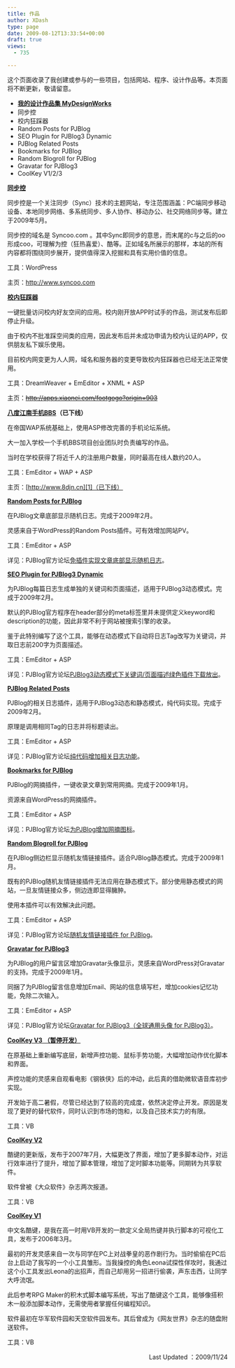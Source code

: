 ```yaml
---
title: 作品
author: XDash
type: page
date: 2009-08-12T13:33:54+00:00
draft: true
views:
  - 735

---
```

这个页面收录了我创建或参与的一些项目，包括网站、程序、设计作品等。本页面将不断更新，敬请留意。

  * **<a href="http://www.bababian.com/photo/8EA8EAB818700E651A17CFBFBE1DC140UR" target="_blank">我的设计作品集 MyDesignWorks</a>**
  * 同步控
  * 校内狂踩器
  * Random Posts for PJBlog
  * SEO Plugin for PJBlog3 Dynamic
  * PJBlog Related Posts
  * Bookmarks for PJBlog
  * Random Blogroll for PJBlog
  * Gravatar for PJBlog3
  * CoolKey V1/2/3

<a href="http://www.syncoo.com" target="_blank"><strong>同步控</strong></a>

同步控是一个关注同步（Sync）技术的主题网站，专注范围涵盖：PC端同步移动设备、本地同步网络、多系统同步、多人协作、移动办公、社交网络同步等。建立于2009年5月。

同步控的域名是 Syncoo.com 。其中Sync即同步的意思，而末尾的c与之后的oo形成coo，可理解为控（狂热喜爱）、酷等。正如域名所展示的那样，本站的所有内容都将围绕同步展开，提供值得深入挖掘和具有实用价值的信息。

工具：WordPress

主页：<a href="http://www.syncoo.com" target="_blank">http://www.syncoo.com</a>

[**校内狂踩器**][1]

一键批量访问校内好友空间的应用。校内刚开放APP时试手的作品，测试发布后即停止升级。

由于校内不批准踩空间类的应用，因此发布后并未成功申请为校内认证的APP，仅供朋友私下娱乐使用。

目前校内网变更为人人网，域名和服务器的变更导致校内狂踩器也已经无法正常使用。

工具：DreamWeaver + EmEditor + XNML + ASP

主页：<span style="text-decoration: line-through;"><a href="http://apps.xiaonei.com/footgogo?origin=903">http://apps.xiaonei.com/footgogo?origin=903</a></span>

**[八度江南手机BBS][1]（已下线）**

在帝国WAP系统基础上，使用ASP修改完善的手机论坛系统。

大一加入学校一个手机BBS项目创业团队时负责编写的作品。

当时在学校获得了将近千人的注册用户数量，同时最高在线人数约20人。

工具：EmEditor + WAP + ASP

主页：[http://www.8djn.cn][1]（已下线）

[**Random Posts for PJBlog**][1]

在PJBlog文章底部显示随机日志。完成于2009年2月。

灵感来自于WordPress的Random Posts插件。可有效增加网站PV。

工具：EmEditor + ASP

详见：PJBlog官方论坛<a href="http://bbs.pjhome.net/viewthread.php?tid=48562&highlight=" target="_blank">免插件实现文章底部显示随机日志</a>。

**[SEO Plugin for PJBlog3 Dynamic][1]**

为PJBlog每篇日志生成单独的关键词和页面描述，适用于PJBlog3动态模式。完成于2009年2月。

默认的PJBlog官方程序在header部分的meta标签里并未提供定义keyword和description的功能，因此非常不利于网站被搜索引擎的收录。

鉴于此特别编写了这个工具，能够在动态模式下自动将日志Tag改写为关键词，并取日志前200字为页面描述。

工具：EmEditor + ASP

详见：PJBlog官方论坛<a href="http://bbs.pjhome.net/viewthread.php?tid=48965&highlight=" target="_blank">PJBlog3动态模式下关键词/页面描述绿色插件下载放出</a>。

[**PJBlog Related Posts**][1]

PJBlog的相关日志插件，适用于PJBlog3动态和静态模式，纯代码实现。完成于2009年2月。

原理是调用相同Tag的日志并将标题读出。

工具：EmEditor + ASP

详见：PJBlog官方论坛<a href="http://bbs.pjhome.net/viewthread.php?tid=48851&page=1#pid363506" target="_blank">纯代码增加相关日志功能</a>。

[**Bookmarks for PJBlog**][1]

PJBlog的网摘插件，一键收录文章到常用网摘。完成于2009年1月。

资源来自WordPress的网摘插件。

工具：EmEditor + ASP

详见：PJBlog官方论坛<a href="http://bbs.pjhome.net/viewthread.php?tid=46891&highlight=" target="_blank">为PJBlog增加网摘图标</a>。

[**Random Blogroll for PJBlog**][1]

在PJBlog侧边栏显示随机友情链接插件。适合PJBlog静态模式。完成于2009年1月。

既有的PJBlog随机友情链接插件无法应用在静态模式下。部分使用静态模式的网站，一旦友情链接众多，侧边连即显得臃肿。

使用本插件可以有效解决此问题。

工具：EmEditor + ASP

详见：PJBlog官方论坛<a href="http://bbs.pjhome.net/viewthread.php?tid=48010&highlight=" target="_blank">随机友情链接插件 for PJBlog</a>。

[**Gravatar for PJBlog3**][1]

为PJBlog的用户留言区增加Gravatar头像显示，灵感来自WordPress对Gravatar的支持。完成于2009年1月。

同捆了为PJBlog留言信息增加Email、网站的信息填写栏，增加cookies记忆功能，免除二次输入。

工具：EmEditor + ASP

详见：PJBlog官方论坛<a href="http://bbs.pjhome.net/viewthread.php?tid=47041&highlight=" target="_blank">Gravatar for PJBlog3（全球通用头像 for PJBlog3）</a>。

[**CoolKey V3 （暂停开发）**][1]

在原基础上重新编写底层，新增声控功能、鼠标手势功能，大幅增加动作优化脚本和界面。

声控功能的灵感来自观看电影《钢铁侠》后的冲动，此后真的借助微软语音库初步实现。

开发始于高二暑假，尽管已经达到了较高的完成度，依然决定停止开发。原因是发现了更好的替代软件，同时认识到市场的饱和，以及自己技术实力的有限。

工具：VB

[**CoolKey V2**][1]

酷键的更新版，发布于2007年7月，大幅更改了界面，增加了更多脚本动作，对运行效率进行了提升，增加了脚本管理，增加了定时脚本功能等。同期转为共享软件。

软件曾被《大众软件》杂志两次报道。

工具：VB

[**CoolKey V1**][1]

中文名酷键，是我在高一时用VB开发的一款定义全局热键并执行脚本的可视化工具，发布于2006年3月。

最初的开发灵感来自一次与同学在PC上对战拳皇的恶作剧行为。当时偷偷在PC后台上启动了我写的一个小工具雏形。当我操控的角色Leona试探性佯攻时，我通过这个小工具发出Leona的出招声，而自己却用另一招进行偷袭，声东击西，让同学大呼流氓。

此后参考RPG Maker的积木式脚本编写系统，写出了酷键这个工具，能够像搭积木一般添加脚本动作，无需使用者掌握任何编程知识。

软件最初在华军软件园和天空软件园发布。其后曾成为《网友世界》杂志的随盘附送软件。

工具：VB

<p style="text-align: right;">
  Last Updated ：2009/11/24
</p>

 [1]: #